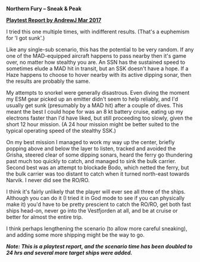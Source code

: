 **Northern Fury – Sneak & Peak**

**<u>Playtest Report by AndrewJ Mar 2017</u>**

I tried this one multiple times, with indifferent results. (That's a
euphemism for 'I got sunk'.)

Like any single-sub scenario, this has the potential to be very random.
If any one of the MAD-equipped aircraft happens to pass nearby then it's
game over, no matter how stealthy you are. An SSN has the sustained
speed to sometimes elude a MAD hit in transit, but an SSK doesn't have a
hope. If a Haze happens to choose to hover nearby with its active
dipping sonar, then the results are probably the same.

My attempts to snorkel were generally disastrous. Even diving the moment
my ESM gear picked up an emitter didn't seem to help reliably, and I'd
usually get sunk (presumably by a MAD hit) after a couple of dives. This
meant the best I could hope for was an 8 kt battery cruise, eating up my
electrons faster than I'd have liked, but still proceeding too slowly,
given the short 12 hour mission. (A 24 hour mission might be better
suited to the typical operating speed of the stealthy SSK.)

On my best mission I managed to work my way up the center, briefly
popping above and below the layer to listen, tracked and avoided the
Grisha, steered clear of some dipping sonars, heard the ferry go
thundering past much too quickly to catch, and managed to sink the bulk
carrier. Second best was an attempt to blockade Bodo, which netted the
ferry, but the bulk carrier was too distant to catch when it turned
north-east towards Narvik. I never did see the RO/RO.

I think it's fairly unlikely that the player will ever see all three of
the ships. Although you can do it (I tried it in God mode to see if you
can physically make it) you'd have to be pretty prescient to catch the
RO/RO, get both fast ships head-on, never go into the Vestfjorden at
all, and be at cruise or better for almost the entire trip.

I think perhaps lengthening the scenario (to allow more careful
sneaking), and adding some more shipping might be the way to go.

***Note: This is a playtest report, and the scenario time has been
doubled to 24 hrs and several more target ships were added.***
